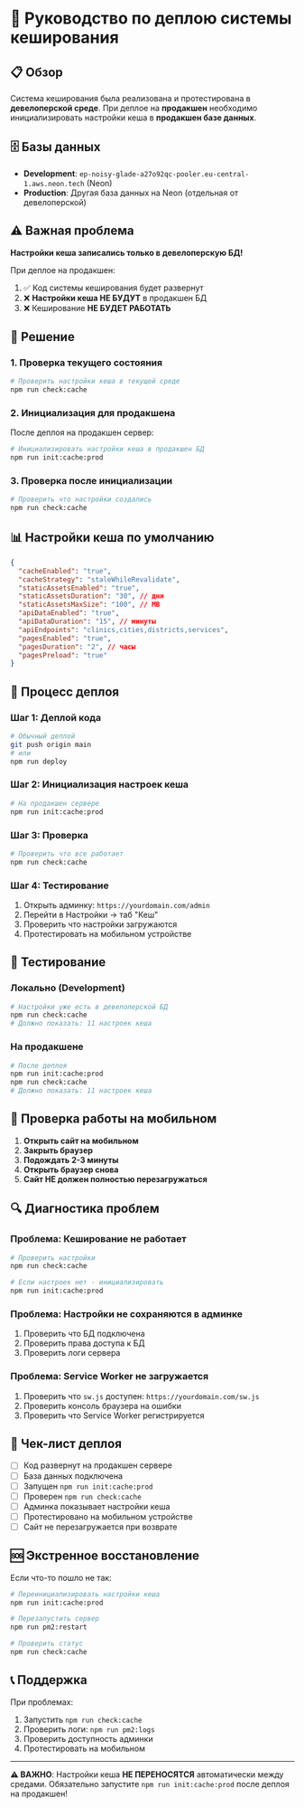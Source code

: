 # 🚀 Руководство по деплою системы кеширования

## 📋 Обзор

Система кеширования была реализована и протестирована в **девелоперской среде**. При деплое на **продакшен** необходимо инициализировать настройки кеша в **продакшен базе данных**.

## 🗄️ Базы данных

- **Development**: `ep-noisy-glade-a27o92qc-pooler.eu-central-1.aws.neon.tech` (Neon)
- **Production**: Другая база данных на Neon (отдельная от девелоперской)

## ⚠️ Важная проблема

**Настройки кеша записались только в девелоперскую БД!**

При деплое на продакшен:
1. ✅ Код системы кеширования будет развернут
2. ❌ **Настройки кеша НЕ БУДУТ** в продакшен БД
3. ❌ Кеширование **НЕ БУДЕТ РАБОТАТЬ**

## 🔧 Решение

### 1. Проверка текущего состояния

```bash
# Проверить настройки кеша в текущей среде
npm run check:cache
```

### 2. Инициализация для продакшена

После деплоя на продакшен сервер:

```bash
# Инициализировать настройки кеша в продакшен БД
npm run init:cache:prod
```

### 3. Проверка после инициализации

```bash
# Проверить что настройки создались
npm run check:cache
```

## 📊 Настройки кеша по умолчанию

```json
{
  "cacheEnabled": "true",
  "cacheStrategy": "staleWhileRevalidate",
  "staticAssetsEnabled": "true",
  "staticAssetsDuration": "30", // дни
  "staticAssetsMaxSize": "100", // MB
  "apiDataEnabled": "true",
  "apiDataDuration": "15", // минуты
  "apiEndpoints": "clinics,cities,districts,services",
  "pagesEnabled": "true",
  "pagesDuration": "2", // часы
  "pagesPreload": "true"
}
```

## 🚀 Процесс деплоя

### Шаг 1: Деплой кода
```bash
# Обычный деплой
git push origin main
# или
npm run deploy
```

### Шаг 2: Инициализация настроек кеша
```bash
# На продакшен сервере
npm run init:cache:prod
```

### Шаг 3: Проверка
```bash
# Проверить что все работает
npm run check:cache
```

### Шаг 4: Тестирование
1. Открыть админку: `https://yourdomain.com/admin`
2. Перейти в Настройки → таб "Кеш"
3. Проверить что настройки загружаются
4. Протестировать на мобильном устройстве

## 🧪 Тестирование

### Локально (Development)
```bash
# Настройки уже есть в девелоперской БД
npm run check:cache
# Должно показать: 11 настроек кеша
```

### На продакшене
```bash
# После деплоя
npm run init:cache:prod
npm run check:cache
# Должно показать: 11 настроек кеша
```

## 📱 Проверка работы на мобильном

1. **Открыть сайт на мобильном**
2. **Закрыть браузер**
3. **Подождать 2-3 минуты**
4. **Открыть браузер снова**
5. **Сайт НЕ должен полностью перезагружаться**

## 🔍 Диагностика проблем

### Проблема: Кеширование не работает
```bash
# Проверить настройки
npm run check:cache

# Если настроек нет - инициализировать
npm run init:cache:prod
```

### Проблема: Настройки не сохраняются в админке
1. Проверить что БД подключена
2. Проверить права доступа к БД
3. Проверить логи сервера

### Проблема: Service Worker не загружается
1. Проверить что `sw.js` доступен: `https://yourdomain.com/sw.js`
2. Проверить консоль браузера на ошибки
3. Проверить что Service Worker регистрируется

## 📝 Чек-лист деплоя

- [ ] Код развернут на продакшен сервере
- [ ] База данных подключена
- [ ] Запущен `npm run init:cache:prod`
- [ ] Проверен `npm run check:cache`
- [ ] Админка показывает настройки кеша
- [ ] Протестировано на мобильном устройстве
- [ ] Сайт не перезагружается при возврате

## 🆘 Экстренное восстановление

Если что-то пошло не так:

```bash
# Переинициализировать настройки кеша
npm run init:cache:prod

# Перезапустить сервер
npm run pm2:restart

# Проверить статус
npm run check:cache
```

## 📞 Поддержка

При проблемах:
1. Запустить `npm run check:cache`
2. Проверить логи: `npm run pm2:logs`
3. Проверить доступность админки
4. Протестировать на мобильном

---

**⚠️ ВАЖНО**: Настройки кеша **НЕ ПЕРЕНОСЯТСЯ** автоматически между средами. Обязательно запустите `npm run init:cache:prod` после деплоя на продакшен!
